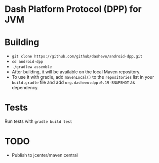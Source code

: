 # Dash Platform Protocol (DPP) for JVM

# Building
- `git clone https://github.com/github/dashevo/android-dpp.git`
- `cd android-dpp`
- `./gradlew assemble`
- After building, it will be available on the local Maven repository.
- To use it with gradle, add `mavenLocal()` to the `repositories` list in your `build.gradle` file and add `org.dashevo:dpp:0.19-SNAPSHOT` as dependency. 

# Tests
Run tests with `gradle build test`

# TODO
- Publish to jcenter/maven central
